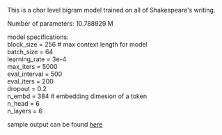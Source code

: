 This is a char level bigram model trained on all of Shakespeare's writing. 

Number of parameters: 10.788929 M 

model specifications:     
    block_size = 256  # max context length for model    
    batch_size = 64     
    learning_rate = 3e-4     
    max_iters = 5000     
    eval_interval = 500    
    eval_iters = 200     
    dropout = 0.2    
    n_embd = 384  # embedding dimesion of a token    
    n_head = 6    
    n_layers = 6    

sample output can be found [here](./more.txt)
